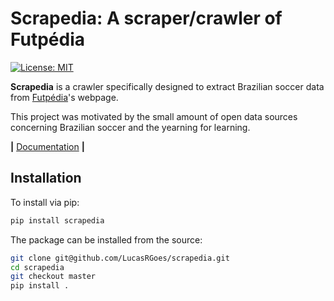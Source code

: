 Scrapedia: A scraper/crawler of Futpédia
========================================

[![License: MIT](https://img.shields.io/badge/License-MIT-yellow.svg)](https://opensource.org/licenses/MIT)

__Scrapedia__ is a crawler specifically designed to extract Brazilian soccer data from [Futpédia](http://futpedia.globo.com/)'s webpage.

This project was motivated by the small amount of open data sources concerning Brazilian soccer and the yearning for learning.

__|__ [Documentation](./docs/en-us/usage.ipynb) __|__

## Installation
To install via pip:

```bash
pip install scrapedia
```

The package can be installed from the source:
```bash
git clone git@github.com/LucasRGoes/scrapedia.git
cd scrapedia
git checkout master
pip install .
```

